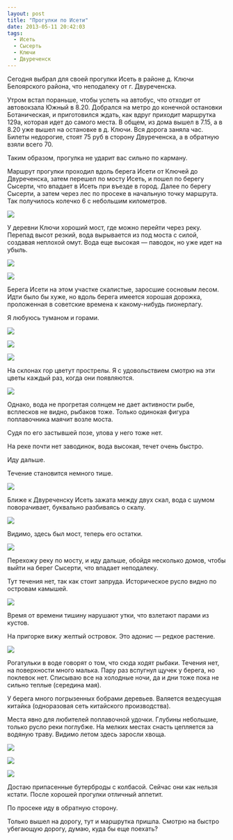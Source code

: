 ```yaml
---
layout: post
title: "Прогулки по Исети"
date: 2013-05-11 20:42:03
tags:
  - Исеть
  - Сысерть
  - Ключи
  - Двуреченск
---
```

Сегодня выбрал для своей прогулки Исеть в районе д. Ключи Белоярского
района, что неподалеку от г. Двуреченска.

Утром встал пораньше, чтобы успеть на автобус, что отходит от
автовокзала Южный в 8.20. Добрался на метро до конечной остановки
Ботаническая, и приготовился ждать, как вдруг приходит маршрутка 129а,
которая идет до самого места. В общем, из дома вышел в 7.15, а в 8.20
уже вышел на остановке в д. Ключи. Вся дорога заняла час. Билеты
недорогие, стоят 75 руб в сторону Двуреченска, а в обратную взяли всего
70.

Таким образом, прогулка не ударит вас сильно по карману.

Маршрут прогулки проходил вдоль берега Исети от Ключей до Двуреченска,
затем перешел по мосту Исеть, и пошел по берегу Сысерти, что впадает в
Исеть при въезде в город. Далее по берегу Сысерти, а затем через лес по
просеке в начальную точку маршрута. Так получилось колечко 6 с небольшим
километров.

![](http://fishingguru.ru/uploads/images/00/00/01/2013/05/11/6b044e.jpg)

У деревни Ключи хороший мост, где можно перейти через реку. Перепад
высот резкий, вода вырывается из под моста с силой, создавая неплохой
омут. Вода еще высокая — паводок, но уже идет на убыль.

![](http://fishingguru.ru/uploads/images/00/00/01/2013/05/11/8ea527.jpg)

![](http://fishingguru.ru/uploads/images/00/00/01/2013/05/11/6c496b.jpg)

Берега Исети на этом участке скалистые, заросшие сосновым лесом. Идти
было бы хуже, но вдоль берега имеется хорошая дорожка, проложенная в
советские времена к какому-нибудь пионерлагу.

Я любуюсь туманом и горами.

![](http://fishingguru.ru/uploads/images/00/00/01/2013/05/11/d4a249.jpg)

![](http://fishingguru.ru/uploads/images/00/00/01/2013/05/11/c64718.jpg)

![](http://fishingguru.ru/uploads/images/00/00/01/2013/05/11/c3c542.jpg)

На склонах гор цветут прострелы. Я с удовольствием смотрю на эти цветы
каждый раз, когда они появляются.

![](http://fishingguru.ru/uploads/images/00/00/01/2013/05/11/00da11.jpg)

Однако, вода не прогретая солнцем не дает активности рыбе, всплесков не
видно, рыбаков тоже. Только одинокая фигура поплавочника маячит возле
моста.

Судя по его застывшей позе, улова у него тоже нет.

На реке почти нет заводинок, вода высокая, течет очень быстро.

Иду дальше.

Течение становится немного тише.

![](http://fishingguru.ru/uploads/images/00/00/01/2013/05/11/770dfb.jpg)

Ближе к Двуреченску Исеть зажата между двух скал, вода с шумом
поворачивает, буквально разбиваясь о скалу.

![](http://fishingguru.ru/uploads/images/00/00/01/2013/05/11/335d9b.jpg)

Видимо, здесь был мост, теперь его остатки.

![](http://fishingguru.ru/uploads/images/00/00/01/2013/05/11/60544d.jpg)

Перехожу реку по мосту, и иду дальше, обойдя несколько домов, чтобы
выйти на берег Сысерти, что впадает неподалеку.

Тут течения нет, так как стоит запруда. Историческое русло видно по
островам камышей.

![](http://fishingguru.ru/uploads/images/00/00/01/2013/05/11/aa8294.jpg)

Время от времени тишину нарушают утки, что взлетают парами из кустов.

На пригорке вижу желтый островок. Это адонис — редкое растение.

![](http://fishingguru.ru/uploads/images/00/00/01/2013/05/11/feacf1.jpg)

Рогатульки в воде говорят о том, что сюда ходят рыбаки. Течения нет, на
поверхности много малька. Пару раз вспугнул щучек у берега, но поклевок
нет. Списываю все на холодные ночи, да и дни тоже пока не сильно теплые
(середина мая).

У берега много погрызенных бобрами деревьев. Валяется вездесущая китайка
(одноразовая сеть китайского производства).

Места явно для любителей поплавочной удочки. Глубины небольшие, только
русло реки поглубже. На мелких местах снасть цепляется за водяную траву.
Видимо летом здесь заросли хвоща.

![](http://fishingguru.ru/uploads/images/00/00/01/2013/05/11/2c7adb.jpg)

![](http://fishingguru.ru/uploads/images/00/00/01/2013/05/11/0257f4.jpg)

![](http://fishingguru.ru/uploads/images/00/00/01/2013/05/11/959812.jpg)

Достаю припасенные бутерброды с колбасой. Сейчас они как нельзя кстати.
После хорошей прогулки отличный аппетит.

По просеке иду в обратную сторону.

Только вышел на дорогу, тут и маршрутка пришла. Смотрю на быстро
убегающую дорогу, думаю, куда бы еще поехать?

